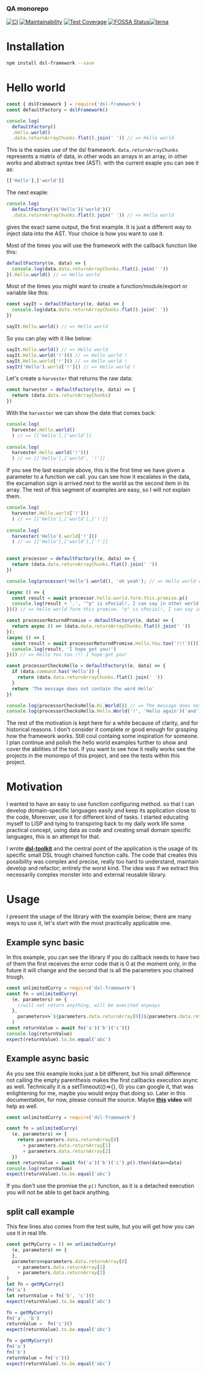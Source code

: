 <!--- destination qa rewrite begin -->
### QA monorepo
[![CI](https://github.com/dsl-toolkit/dsl-toolkit/actions/workflows/test.yml/badge.svg)](https://github.com/dsl-toolkit/dsl-toolkit/actions/workflows/test.yml)
[![Maintainability](https://api.codeclimate.com/v1/badges/a0e903d579b8ebebaf18/maintainability)](https://codeclimate.com/github/dsl-toolkit/dsl-toolkit/maintainability)
[![Test Coverage](https://api.codeclimate.com/v1/badges/a0e903d579b8ebebaf18/test_coverage)](https://codeclimate.com/github/dsl-toolkit/dsl-toolkit/test_coverage)
[![FOSSA Status](https://app.fossa.com/api/projects/git%2Bgithub.com%2Fdsl-toolkit%2Fdsl-toolkit.svg?type=shield)](https://app.fossa.com/projects/git%2Bgithub.com%2Fdsl-toolkit%2Fdsl-toolkit?ref=badge_shield)[![lerna](https://img.shields.io/badge/maintained%20with-lerna-cc00ff.svg)](https://lernajs.io/)
<!--- destination qa rewrite end -->

# Installation
```bash
npm install dsl-framework --save
```

# Hello world

```javascript
const { dslFramework } = require('dsl-framework')
const defaultFactory = dslFramework()

console.log(
  defaultFactory()
  .Hello.world()
  .data.returnArrayChunks.flat().join(' ')) // => Hello world
```
This is the easies use of the dsl framework. `data.returnArrayChunks` represents a matrix of data, in other wods an arrays in an array, in other works and abstract syntax tree (AST). with the current exaple you can see it as:
```javascript
[['Hello'],['world']]
```
The next exaple:
```javascript
console.log(
  defaultFactory()('Hello')('world')()
  .data.returnArrayChunks.flat().join(' ')) // => Hello world
```
gives the exact same output, the first example. It is just a different way to inject data into the AST. Your choice is how you want to use it.

Most of the times you will use the framework with the callback function like this:
```javascript
defaultFactory((e, data) => {
  console.log(data.data.returnArrayChunks.flat().join(' '))
}).Hello.world() // => Hello world
```

Most of the times you might want to create a function/module/export or variable like this:

```javascript
const sayIt = defaultFactory((e, data) => {
  console.log(data.data.returnArrayChunks.flat().join(' '))
})

sayIt.Hello.world() // => Hello world
```
So you can play with it like below:
```javascript
sayIt.Hello.world() // => Hello world
sayIt.Hello.world('!')() // => Hello world !
sayIt.Hello.world['!']() // => Hello world !
sayIt('Hello').world['!']() // => Hello world !
```
Let's create a `harvester` that returns the raw data:

```javascript
const harvester = defaultFactory((e, data) => {
  return (data.data.returnArrayChunks)
})
```
With the `harvester` we can show the date that comes back:
```javascript
console.log(
  harvester.Hello.world()
  ) // => [['Hello'],['world']]
  
console.log(
  harvester.Hello.world('!')()
  ) // => [['Hello'],['world', '!']]
```
If you see the last example above, this is the first time we have given a parameter to a function we call. you can see how it escalates in the data, the excamation sign is arrived next to the world as the second item in its array. The rest of this segment of examples are easy, so I will not explain them.
```javascript  
console.log(
  harvester.Hello.world['!']()
  ) // => [['Hello'],['world'],['!']]
  
console.log(
  harvester('Hello').world['!']()
  ) // => [['Hello'],['world'],['!']]
  
```

```javascript
const processor = defaultFactory((e, data) => {
  return (data.data.returnArrayChunks.flat().join(' '))
})

console.log(processor('Hello').world(), 'oh yeah'); // => Hello world oh yeah

(async () => {
  const result = await processor.hello.world.form.this.promise.p()
  console.log(result + '.', '"p" is sPecial!, I can say in other world, preserved, pointing to a promise factory')
})() // => hello world form this promise. "p" is sPecial!, I can say in other world, preserved, pointing to a promise factory

const processorReturndPromise = defaultFactory((e, data) => {
  return async () => (data.data.returnArrayChunks.flat().join(' '))
});
(async () => {
  const result = await processorReturndPromise.Hello.You.too('!!!')()()
  console.log(result, 'I hope got you!')
})() // => Hello You too !!! I hope got you!

const processorChecksHello = defaultFactory((e, data) => {
  if (data.command.has('Hello')) {
    return (data.data.returnArrayChunks.flat().join(' '))
  }
  return 'The message does not contain the word Hello'
})

console.log(processorChecksHello.Hi.World()) // => The message does not contain the word Hello
console.log(processorChecksHello.Hello.World('!', 'Hello again')('and').again()) // => Hello World ! Hello again and again

```
The rest of the motivation is kept here for a while because of clarity, and for historical reasons. I don't consider it complete or good enough for grasping how the framework works. Still coul containg some inspiration for someone. I plan continue and polish the hello world examples further to show and cover the abilities of the tool. if you want to see how it really works see the projects in the monorepo of this project, and see the tests within this project.
# Motivation
I wanted to have an easy to use function configuring method.
so that I can develop domain-specific languages easily and keep its application close to the code,
Moreover, use it for different kind of tasks. I started
educating myself to LISP and tying to transpiring back to my daily work life some practical concept,
using data as code and creating small domain specific languages, this is an attempt for that.

I wrote **[dsl-toolkit](https://github.com/311ecode/dsl-toolkit/tree/master/packages/dsl-toolkit)** and the central point of the application
is the usage of its specific small DSL trough chained function calls. The code that creates this possibility was
complex and precise, really too hard to understand, maintain develop and refactor; entirely the worst kind. The idea
was if we extract this necessarily complex monster into and external reusable library.

# Usage
I present the usage of the library with the example below; there are many ways to use it, let's start with the most
practically applicable one.

## Example sync basic

In this example, you can see the library if you do callback needs to have two of them the first receives the error code
that is 0 at the moment only, in the future it will change and the second that is all the parameters you chained trough.

```javascript 1.8
const unlimitedCurry = require('dsl-framework')
const fn = unlimitedCurry(
  (e, parameters) => {
    //will not return anything, will be execited anyways
  },
    parameters=>`${parameters.data.returnArray[0]}${parameters.data.returnArray[1]}${parameters.data.returnArray[2]}`
  )
const returnValue = await fn('a')('b')('c')()
console.log(returnValue)
expect(returnValue).to.be.equal('abc')
```

## Example async basic
As you see this example looks just a bit different, but his small difference not calling the empty parenthesis makes the first callbacks execution async as well.
Technically it is a setTimeout(()=>{}, 0) you can google it, that was enlightening for me, maybe you would enjoy that doing so. Later in this documentation, for now, please consult the source.
Maybe **[this](https://www.youtube.com/watch?v=8aGhZQkoFbQ) video** will help as well.

```javascript 1.8
const unlimitedCurry = require('dsl-framework')

const fn = unlimitedCurry(
  (e, parameters) => {
    return parameters.data.returnArray[0]
      + parameters.data.returnArray[1]
      + parameters.data.returnArray[2]
  })
const returnValue = await fn('a')('b')('c').p().then(data=>data)
console.log(returnValue)
expect(returnValue).to.be.equal('abc')

```
If you don't use the promise the `p()` function, as it is a detached execution you will not be able to get back anything.

## split call example

This few lines also comes from the test suite, but you will get how you can use it in real life.
```javascript 1.8
const getMyCurry = () => unlimitedCurry(
  (e, parameters) => {
  },
  parameters=>parameters.data.returnArray[0]
    + parameters.data.returnArray[1]
    + parameters.data.returnArray[2]
)
let fn = getMyCurry()
fn('a')
let returnValue = fn('b', 'c')()
expect(returnValue).to.be.equal('abc')

fn = getMyCurry()
fn('a', 'b')
returnValue =  fn('c')()
expect(returnValue).to.be.equal('abc')

fn = getMyCurry()
fn('a')
fn('b')
returnValue = fn('c')()
expect(returnValue).to.be.equal('abc')
```
